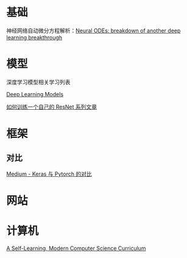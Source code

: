 # 基础

神经网络自动微分方程解析：[Neural ODEs: breakdown of another deep learning breakthrough](https://towardsdatascience.com/neural-odes-breakdown-of-another-deep-learning-breakthrough-3e78c7213795)





# 模型

深度学习模型相关学习列表

[Deep Learning Models](https://github.com/rasbt/deeplearning-models)



[如何训练一个自己的 ResNet 系列文章](https://myrtle.ai/learn/)



# 框架

## 对比

[Medium - Keras 与 Pytorch 的对比](https://towardsdatascience.com/keras-vs-pytorch-for-deep-learning-a013cb63870d)





# 网站







# 计算机

[A Self-Learning, Modern Computer Science Curriculum](https://functionalcs.github.io/curriculum/)